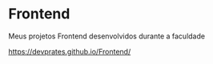 # Frontend
Meus projetos Frontend desenvolvidos durante a faculdade

https://devprates.github.io/Frontend/
